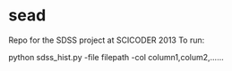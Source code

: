 sead
====

Repo for the SDSS project at SCICODER 2013
To run:

python sdss_hist.py -file filepath -col column1,colum2,......
